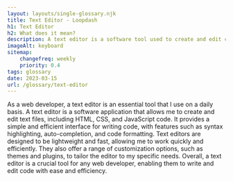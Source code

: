 ```yaml
--- 
layout: layouts/single-glossary.njk
title: Text Editor - Loopdash
h1: Text Editor
h2: What does it mean?
description: A text editor is a software tool used to create and edit code and content within the WordPress platform.
imageAlt: keyboard
sitemap:
	changefreq: weekly
	priority: 0.4
tags: glossary
date: 2023-03-15
url: /glossary/text-editor
---
```


As a web developer, a text editor is an essential tool that I use on a daily basis. A text editor is a software application that allows me to create and edit text files, including HTML, CSS, and JavaScript code. It provides a simple and efficient interface for writing code, with features such as syntax highlighting, auto-completion, and code formatting. Text editors are designed to be lightweight and fast, allowing me to work quickly and efficiently. They also offer a range of customization options, such as themes and plugins, to tailor the editor to my specific needs. Overall, a text editor is a crucial tool for any web developer, enabling them to write and edit code with ease and efficiency.
